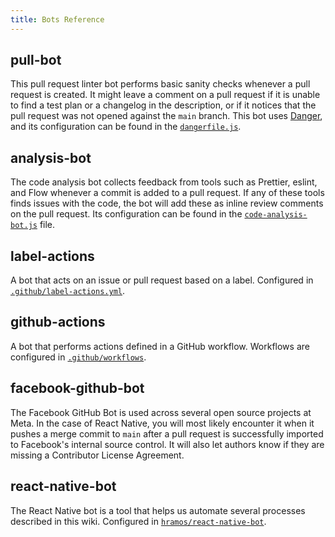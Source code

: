 ```yaml
---
title: Bots Reference
---
```


## pull-bot

This pull request linter bot performs basic sanity checks whenever a pull request is created. It might leave a comment on a pull request if it is unable to find a test plan or a changelog in the description, or if it notices that the pull request was not opened against the `main` branch. This bot uses [Danger](https://danger.systems), and its configuration can be found in the [`dangerfile.js`](https://github.com/facebook/react-native/blob/main/bots/dangerfile.js).

## analysis-bot

The code analysis bot collects feedback from tools such as Prettier, eslint, and Flow whenever a commit is added to a pull request. If any of these tools finds issues with the code, the bot will add these as inline review comments on the pull request. Its configuration can be found in the [`code-analysis-bot.js`](https://github.com/facebook/react-native/blob/main/scripts/circleci/code-analysis-bot.js) file.

## label-actions

A bot that acts on an issue or pull request based on a label. Configured in [`.github/label-actions.yml`](https://github.com/facebook/react-native/blob/main/.github/label-actions.yml).

## github-actions

A bot that performs actions defined in a GitHub workflow. Workflows are configured in [`.github/workflows`](https://github.com/facebook/react-native/tree/main/.github/workflows).

## facebook-github-bot

The Facebook GitHub Bot is used across several open source projects at Meta. In the case of React Native, you will most likely encounter it when it pushes a merge commit to `main` after a pull request is successfully imported to Facebook's internal source control. It will also let authors know if they are missing a Contributor License Agreement.

## react-native-bot

The React Native bot is a tool that helps us automate several processes described in this wiki. Configured in [`hramos/react-native-bot`](https://github.com/hramos/react-native-bot).
